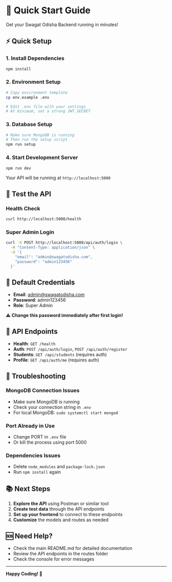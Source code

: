 # 🚀 Quick Start Guide

Get your Swagat Odisha Backend running in minutes!

## ⚡ Quick Setup

### 1. Install Dependencies
```bash
npm install
```

### 2. Environment Setup
```bash
# Copy environment template
cp env.example .env

# Edit .env file with your settings
# At minimum, set a strong JWT_SECRET
```

### 3. Database Setup
```bash
# Make sure MongoDB is running
# Then run the setup script
npm run setup
```

### 4. Start Development Server
```bash
npm run dev
```

Your API will be running at `http://localhost:5000`

## 🧪 Test the API

### Health Check
```bash
curl http://localhost:5000/health
```

### Super Admin Login
```bash
curl -X POST http://localhost:5000/api/auth/login \
  -H "Content-Type: application/json" \
  -d '{
    "email": "admin@swagatodisha.com",
    "password": "admin123456"
  }'
```

## 📱 Default Credentials

- **Email**: admin@swagatodisha.com
- **Password**: admin123456
- **Role**: Super Admin

⚠️ **Change this password immediately after first login!**

## 🔗 API Endpoints

- **Health**: `GET /health`
- **Auth**: `POST /api/auth/login`, `POST /api/auth/register`
- **Students**: `GET /api/students` (requires auth)
- **Profile**: `GET /api/auth/me` (requires auth)

## 🐛 Troubleshooting

### MongoDB Connection Issues
- Make sure MongoDB is running
- Check your connection string in `.env`
- For local MongoDB: `sudo systemctl start mongod`

### Port Already in Use
- Change PORT in `.env` file
- Or kill the process using port 5000

### Dependencies Issues
- Delete `node_modules` and `package-lock.json`
- Run `npm install` again

## 📚 Next Steps

1. **Explore the API** using Postman or similar tool
2. **Create test data** through the API endpoints
3. **Set up your frontend** to connect to these endpoints
4. **Customize** the models and routes as needed

## 🆘 Need Help?

- Check the main README.md for detailed documentation
- Review the API endpoints in the routes folder
- Check the console for error messages

---

**Happy Coding! 🎉**
